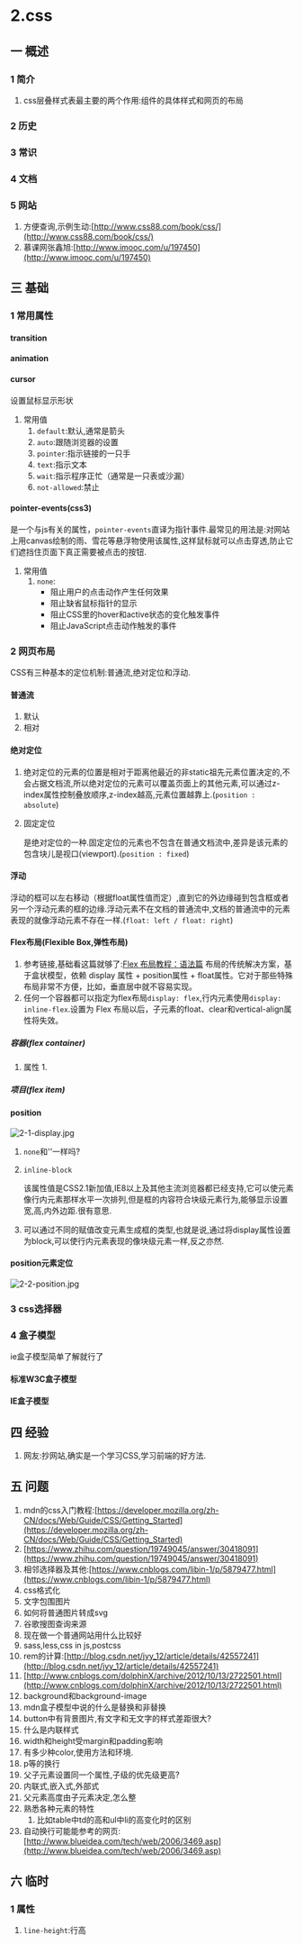 # 2.css
## 一 概述
### 1 简介
1. css层叠样式表最主要的两个作用:组件的具体样式和网页的布局
### 2 历史
### 3 常识
### 4 文档
### 5 网站
1. 方便查询,示例生动:[http://www.css88.com/book/css/](http://www.css88.com/book/css/)
2. 慕课网张鑫旭:[http://www.imooc.com/u/197450](http://www.imooc.com/u/197450)
## 三 基础
### 1 常用属性
#### transition
#### animation
#### cursor
设置鼠标显示形状
1. 常用值
    1. `default`:默认,通常是箭头
    2. `auto`:跟随浏览器的设置
    3. `pointer`:指示链接的一只手
    4. `text`:指示文本
    5. `wait`:指示程序正忙（通常是一只表或沙漏）
    6. `not-allowed`:禁止
#### pointer-events(css3)
是一个与js有关的属性，`pointer-events`直译为指针事件.最常见的用法是:对网站上用canvas绘制的雨、雪花等悬浮物使用该属性,这样鼠标就可以点击穿透,防止它们遮挡住页面下真正需要被点击的按钮.
1. 常用值
    1. `none`:
        - 阻止用户的点击动作产生任何效果
        - 阻止缺省鼠标指针的显示
        - 阻止CSS里的hover和active状态的变化触发事件
        - 阻止JavaScript点击动作触发的事件

### 2 网页布局
CSS有三种基本的定位机制:普通流,绝对定位和浮动.
#### 普通流
1. 默认
2. 相对
#### 绝对定位
1. 绝对定位的元素的位置是相对于距离他最近的非static祖先元素位置决定的,不会占据文档流,所以绝对定位的元素可以覆盖页面上的其他元素,可以通过z-index属性控制叠放顺序,z-index越高,元素位置越靠上.(`position : absolute`)
2. 固定定位

    是绝对定位的一种.固定定位的元素也不包含在普通文档流中,差异是该元素的包含块儿是视口(viewport).(`position : fixed`)
#### 浮动
浮动的框可以左右移动（根据float属性值而定）,直到它的外边缘碰到包含框或者另一个浮动元素的框的边缘.浮动元素不在文档的普通流中,文档的普通流中的元素表现的就像浮动元素不存在一样.(`float: left / float: right`)
#### Flex布局(Flexible Box,弹性布局)
1. 参考链接,基础看这篇就够了:[Flex 布局教程：语法篇](http://www.ruanyifeng.com/blog/2015/07/flex-grammar.html)
布局的传统解决方案，基于盒状模型，依赖 display 属性 + position属性 + float属性。它对于那些特殊布局非常不方便，比如，垂直居中就不容易实现。
1. 任何一个容器都可以指定为flex布局`display: flex`,行内元素使用`display: inline-flex`.设置为 Flex 布局以后，子元素的float、clear和vertical-align属性将失效。
##### 容器(flex container)
1. 属性
    1. 
##### 项目(flex item)
#### position
![2-1-display.jpg](../picture/front/2-1-display.jpg)
1. `none`和''一样吗?
2. `inline-block`

    该属性值是CSS2.1新加值,IE8以上及其他主流浏览器都已经支持,它可以使元素像行内元素那样水平一次排列,但是框的内容符合块级元素行为,能够显示设置宽,高,内外边距.很有意思.
3. 可以通过不同的赋值改变元素生成框的类型,也就是说,通过将display属性设置为block,可以使行内元素表现的像块级元素一样,反之亦然.
#### position元素定位
![2-2-position.jpg](../picture/front/2-2-position.jpg)

### 3 css选择器
### 4 盒子模型
ie盒子模型简单了解就行了
#### 标准W3C盒子模型
#### IE盒子模型
## 四 经验
1. 网友:抄网站,确实是一个学习CSS,学习前端的好方法.
## 五 问题
1. mdn的css入门教程:[https://developer.mozilla.org/zh-CN/docs/Web/Guide/CSS/Getting_Started](https://developer.mozilla.org/zh-CN/docs/Web/Guide/CSS/Getting_Started)
2. [https://www.zhihu.com/question/19749045/answer/30418091](https://www.zhihu.com/question/19749045/answer/30418091)
3. 相邻选择器及其他:[https://www.cnblogs.com/libin-1/p/5879477.html](https://www.cnblogs.com/libin-1/p/5879477.html)
4. css格式化
5. 文字包围图片
6. 如何将普通图片转成svg
7. 谷歌搜图查询来源
8. 现在做一个普通网站用什么比较好
9. sass,less,css in js,postcss
10. rem的计算:[http://blog.csdn.net/jyy_12/article/details/42557241](http://blog.csdn.net/jyy_12/article/details/42557241)
11. [http://www.cnblogs.com/dolphinX/archive/2012/10/13/2722501.html](http://www.cnblogs.com/dolphinX/archive/2012/10/13/2722501.html)
12. background和background-image
13. mdn盒子模型中说的什么是替换和非替换
14. button中有背景图片,有文字和无文字的样式差距很大?
15. 什么是内联样式
16. width和height受margin和padding影响
17. 有多少种color,使用方法和环境.
18. p等的换行
19. 父子元素设置同一个属性,子级的优先级更高?
20. 内联式,嵌入式,外部式
21. 父元素高度由子元素决定,怎么整
22. 熟悉各种元素的特性
    1. 比如table中td的高和ul中li的高变化时的区别
23. 自动换行可能能参考的网页:[http://www.blueidea.com/tech/web/2006/3469.asp](http://www.blueidea.com/tech/web/2006/3469.asp)
## 六 临时
### 1 属性
1. `line-height`:行高